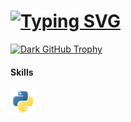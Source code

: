# [![Typing SVG](https://readme-typing-svg.demolab.com?font=palatino&pause=1000&color=3C28FF&background=66FF0000&width=435&lines=Whatever+is+popular+is+wrong)](https://git.io/typing-svg)


[![Dark GitHub Trophy](https://github-profile-trophy.vercel.app/?username=Gh0st0fg0nz0&theme=gruvbox#gh-dark-mode-only)](https://github.com/Gh0st0fg0nz0#gh-dark-mode-only)

 
 #### Skills
  <p align="left">
     
  <a href="https://www.python.org" target="_blank" rel="noreferrer">
    <img src="https://raw.githubusercontent.com/devicons/devicon/master/icons/python/python-original.svg" alt="python" width="40" height="40"/>
  </a>
</p>

